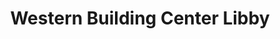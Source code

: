 ---
title: "Western Building Center Libby"
url: /libby/western-building-center-libby/
shop: Eisenwaren
---